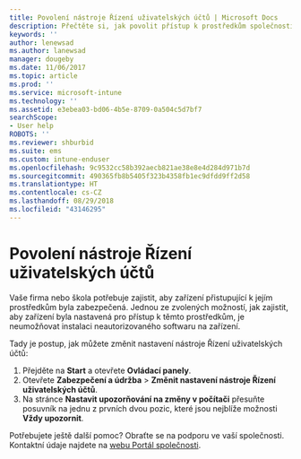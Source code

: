 ```yaml
---
title: Povolení nástroje Řízení uživatelských účtů | Microsoft Docs
description: Přečtěte si, jak povolit přístup k prostředkům společnosti nástroji Řízení uživatelských účtů.
keywords: ''
author: lenewsad
ms.author: lanewsad
manager: dougeby
ms.date: 11/06/2017
ms.topic: article
ms.prod: ''
ms.service: microsoft-intune
ms.technology: ''
ms.assetid: e3ebea03-bd06-4b5e-8709-0a504c5d7bf7
searchScope:
- User help
ROBOTS: ''
ms.reviewer: shburbid
ms.suite: ems
ms.custom: intune-enduser
ms.openlocfilehash: 9c9532cc58b392aecb821ae38e8e4d284d971b7d
ms.sourcegitcommit: 490365fb8b5405f323b4358fb1ec9dfdd9ff2d58
ms.translationtype: HT
ms.contentlocale: cs-CZ
ms.lasthandoff: 08/29/2018
ms.locfileid: "43146295"
---
```

# <a name="how-to-enable-user-access-control"></a>Povolení nástroje Řízení uživatelských účtů

Vaše firma nebo škola potřebuje zajistit, aby zařízení přistupující k jejím prostředkům byla zabezpečená. Jednou ze zvolených možností, jak zajistit, aby zařízení byla nastavená pro přístup k těmto prostředkům, je neumožňovat instalaci neautorizovaného softwaru na zařízení.

Tady je postup, jak můžete změnit nastavení nástroje Řízení uživatelských účtů:

1. Přejděte na **Start** a otevřete **Ovládací panely**.
2. Otevřete **Zabezpečení a údržba** > **Změnit nastavení nástroje Řízení uživatelských účtů**.
3. Na stránce **Nastavit upozorňování na změny v počítači** přesuňte posuvník na jednu z prvních dvou pozic, které jsou nejblíže možnosti **Vždy upozornit**.

Potřebujete ještě další pomoc? Obraťte se na podporu ve vaší společnosti. Kontaktní údaje najdete na [webu Portál společnosti](https://go.microsoft.com/fwlink/?linkid=2010980).
